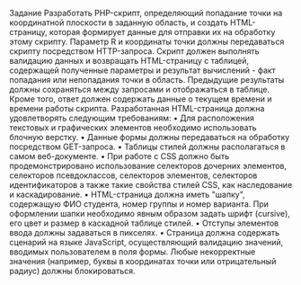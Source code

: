 Задание
Разработать PHP-скрипт, определяющий попадание точки на координатной плоскости в заданную область, и создать HTML-страницу, которая формирует данные для отправки их на обработку этому скрипту.
Параметр R и координаты точки должны передаваться скрипту посредством HTTP-запроса. Скрипт должен выполнять валидацию данных и возвращать HTML-страницу с таблицей, содержащей полученные параметры и результат вычислений - факт попадания или непопадания точки в область. Предыдущие результаты должны сохраняться между запросами и отображаться в таблице.
Кроме того, ответ должен содержать данные о текущем времени и времени работы скрипта.
Разработанная HTML-страница должна удовлетворять следующим требованиям:
•	Для расположения текстовых и графических элементов необходимо использовать блочную верстку.
•	Данные формы должны передаваться на обработку посредством GET-запроса.
•	Таблицы стилей должны располагаться в самом веб-документе.
•	При работе с CSS должно быть продемонстрировано использование селекторов дочерних элементов, селекторов псевдоклассов, селекторов элементов, селекторов идентификаторов а также такие свойства стилей CSS, как наследование и каскадирование.
•	HTML-страница должна иметь "шапку", содержащую ФИО студента, номер группы и номер варианта. При оформлении шапки необходимо явным образом задать шрифт (cursive), его цвет и размер в каскадной таблице стилей.
•	Отступы элементов ввода должны задаваться в пикселях.
•	Страница должна содержать сценарий на языке JavaScript, осуществляющий валидацию значений, вводимых пользователем в поля формы. Любые некорректные значения (например, буквы в координатах точки или отрицательный радиус) должны блокироваться.
 
 
